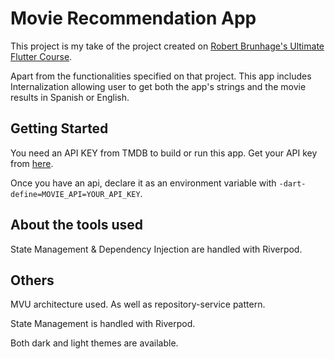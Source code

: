 # Movie Recommendation App

This project is my take of the project created on [Robert Brunhage's Ultimate Flutter Course](https://robertbrunhage.com/course). 

Apart from the functionalities specified on that project. This app includes Internalization allowing user to get both the app's strings and the movie results in Spanish or English. 

## Getting Started

You need an API KEY from TMDB to build or run this app. Get your API key from [here](https://developers.themoviedb.org/3/getting-started/introduction).

Once you have an api, declare it as an environment variable with `-dart-define=MOVIE_API=YOUR_API_KEY`.

## About the tools used

State Management & Dependency Injection are handled with Riverpod.

## Others

MVU architecture used. As well as repository-service pattern. 

State Management is handled with Riverpod. 

Both dark and light themes are available. 
